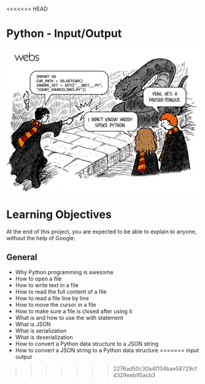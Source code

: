 <<<<<<< HEAD
# Python - Input/Output
![](https://raw.githubusercontent.com/thecoducer/python_programs/master/Images/python-harry-potter.jpg)
# Learning Objectives
At the end of this project, you are expected to be able to explain to anyone, without the help of Google:

## General
- Why Python programming is awesome
- How to open a file
- How to write text in a file
- How to read the full content of a file
- How to read a file line by line
- How to move the cursor in a file
- How to make sure a file is closed after using it
- What is and how to use the with statement
- What is JSON
- What is serialization
- What is deserialization
- How to convert a Python data structure to a JSON string
- How to convert a JSON string to a Python data structure
=======
input output
>>>>>>> 2276ad50c30a4f134bae58729cfd329eeb95acb3
